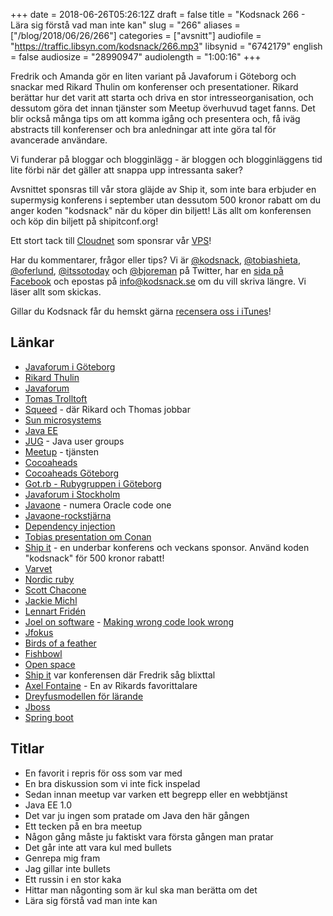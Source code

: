 +++
date = 2018-06-26T05:26:12Z
draft = false
title = "Kodsnack 266 - Lära sig förstå vad man inte kan"
slug = "266"
aliases = ["/blog/2018/06/26/266"]
categories = ["avsnitt"]
audiofile = "https://traffic.libsyn.com/kodsnack/266.mp3"
libsynid = "6742179"
english = false
audiosize = "28990947"
audiolength = "1:00:16"
+++

Fredrik och Amanda gör en liten variant på Javaforum i Göteborg och snackar med Rikard Thulin om konferenser och presentationer. Rikard berättar hur det varit att starta och driva en stor intresseorganisation, och dessutom göra det innan tjänster som Meetup överhuvud taget fanns. Det blir också många tips om att komma igång och presentera och, få iväg abstracts till konferenser och bra anledningar att inte göra tal för avancerade användare.

Vi funderar på bloggar och blogginlägg - är bloggen och blogginläggens tid lite förbi när det gäller att snappa upp intressanta saker?

Avsnittet sponsras till vår stora gläjde av Ship it, som inte bara erbjuder en supermysig konferens i september utan dessutom 500 kronor rabatt om du anger koden "kodsnack" när du köper din biljett! Läs allt om konferensen och köp din biljett på shipitconf.org!

Ett stort tack till [Cloudnet](http://www.cloudnet.se) som sponsrar vår [VPS](http://en.wikipedia.org/wiki/Virtual_private_server)!

Har du kommentarer, frågor eller tips? Vi är [@kodsnack](https://www.twitter.com/kodsnack), [@tobiashieta](https://www.twitter.com/tobiashieta), [@oferlund](https://www.twitter.com/oferlund), [@itssotoday](https://twitter.com/itssotoday) och [@bjoreman](https://www.twitter.com/bjoreman) på Twitter, har en [sida på Facebook](https://www.facebook.com/kodsnack) och epostas på [info@kodsnack.se](mailto:info@kodsnack.se) om du vill skriva längre. Vi läser allt som skickas.

Gillar du Kodsnack får du hemskt gärna [recensera oss i iTunes](http://itunes.apple.com/se/podcast/kodsnack/id561631498?l=en)!

## Länkar ##
* [Javaforum i Göteborg](https://www.meetup.com/Javaforum-Goteborg/)
* [Rikard Thulin](https://twitter.com/Rikard_Thulin/)
* [Javaforum](http://www.javaforum.se/jf/)
* [Tomas Trolltoft](https://twitter.com/trolltoft)
* [Squeed](https://www.squeed.com/) - där Rikard och Thomas jobbar
* [Sun microsystems](https://en.wikipedia.org/wiki/Sun_Microsystems)
* [Java EE](https://en.wikipedia.org/wiki/Java_Platform,_Enterprise_Edition)
* [JUG](https://en.wikipedia.org/wiki/Java_User_Group) - Java user groups
* [Meetup](https://www.meetup.com/) - tjänsten
* [Cocoaheads](http://cocoaheads.org/)
* [Cocoaheads Göteborg](https://www.meetup.com/cocoaheads-goteborg/)
* [Got.rb - Rubygruppen i Göteborg](https://www.meetup.com/got-rb/)
* [Javaforum i Stockholm](https://www.meetup.com/Jforum-Stockholm/)
* [Javaone](https://en.wikipedia.org/wiki/JavaOne) - numera Oracle code one
* [Javaone-rockstjärna](https://dlsc.com/2017/04/05/javaone-rockstar-award/)
* [Dependency injection](https://en.wikipedia.org/wiki/Dependency_injection)
* [Tobias presentation om Conan](https://www.youtube.com/watch?v=jKG6cETLN3M)
* [Ship it](https://shipitconf.org/) - en underbar konferens och veckans sponsor. Använd koden "kodsnack" för 500 kronor rabatt!
* [Varvet](https://shipitconf.org/)
* [Nordic ruby](http://www.nordicruby.org/)
* [Scott Chacone](https://twitter.com/chacon)
* [Jackie Michl](https://jackiemichl.com/)
* [Lennart Fridén](https://twitter.com/devlcsc)
* [Joel on software](https://www.joelonsoftware.com/) - [Making wrong code look wrong](https://www.joelonsoftware.com/2005/05/11/making-wrong-code-look-wrong/)
* [Jfokus](http://www.jfokus.se/jfokus/)
* [Birds of a feather](https://en.wikipedia.org/wiki/Birds_of_a_feather_%28computing%29)
* [Fishbowl](https://en.wikipedia.org/wiki/Fishbowl_%28conversation%29)
* [Open space](https://en.wikipedia.org/wiki/Open_Space_Technology)
* [Ship it](https://shipitconf.org/) var konferensen där Fredrik såg blixttal
* [Axel Fontaine](https://axelfontaine.com/) - En av Rikards favorittalare
* [Dreyfusmodellen för lärande](https://en.wikipedia.org/wiki/Dreyfus_model_of_skill_acquisition)
* [Jboss](https://en.wikipedia.org/wiki/JBoss_Enterprise_Application_Platform)
* [Spring boot](https://en.wikipedia.org/wiki/Spring_Framework#Spring_Boot)

## Titlar ##
* En favorit i repris för oss som var med
* En bra diskussion som vi inte fick inspelad
* Sedan innan meetup var varken ett begrepp eller en webbtjänst
* Java EE 1.0
* Det var ju ingen som pratade om Java den här gången
* Ett tecken på en bra meetup
* Någon gång måste ju faktiskt vara första gången man pratar
* Det går inte att vara kul med bullets
* Genrepa mig fram
* Jag gillar inte bullets
* Ett russin i en stor kaka
* Hittar man någonting som är kul ska man berätta om det
* Lära sig förstå vad man inte kan